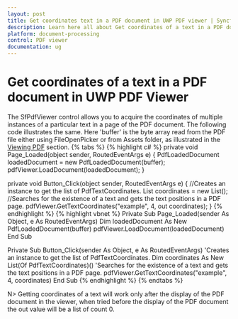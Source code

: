 ```yaml
---
layout: post
title: Get coordinates text in a PDF document in UWP PDF viewer | Syncfusion
description: Learn here all about Get coordinates of a text in a PDF document support in UWP PDF viewer control and more.
platform: document-processing
control: PDF viewer
documentation: ug
---
```


# Get coordinates of a text in a PDF document in UWP PDF Viewer
The SfPdfViewer control allows you to acquire the coordinates of multiple instances of a particular text in a page of the PDF document. The following code illustrates the same. Here 'buffer' is the byte array read from the PDF file either using FileOpenPicker or from Assets folder, as illustrated in the [Viewing PDF](https://help.syncfusion.com/uwp/sfpdfviewer/concepts-and-features/viewing-pdf) section. 
{% tabs %}
{% highlight c# %}
private void Page_Loaded(object sender, RoutedEventArgs e)
{
    PdfLoadedDocument loadedDocument = new PdfLoadedDocument(buffer);
    pdfViewer.LoadDocument(loadedDocument);
}

private void Button_Click(object sender, RoutedEventArgs e)
{
    //Creates an instance to get the list of PdfTextCoordinates.
    List<PdfTextCoordinates> coordinates = new List<PdfTextCoordinates>();
    //Searches for the existence of a text and gets the text positions in a PDF page.
    pdfViewer.GetTextCoordinates("example", 4, out coordinates);
}
{% endhighlight %}
{% highlight vbnet %}
Private Sub Page_Loaded(sender As Object, e As RoutedEventArgs)
    Dim loadedDocument As New PdfLoadedDocument(buffer)
    pdfViewer.LoadDocument(loadedDocument)
End Sub

Private Sub Button_Click(sender As Object, e As RoutedEventArgs)
    'Creates an instance to get the list of PdfTextCoordinates. 
    Dim coordinates As New List(Of PdfTextCoordinates)()
    'Searches for the existence of a text and gets the text positions in a PDF page.
    pdfViewer.GetTextCoordinates("example", 4, coordinates)
End Sub
{% endhighlight %}
{% endtabs %}

N> Getting coordinates of a text will work only after the display of the PDF document in the viewer, when tried before the display of the PDF document the out value will be a list of count 0.
